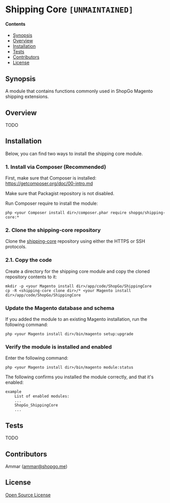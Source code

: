 Shipping Core `[UNMAINTAINED]`
==============================


#### Contents
*   [Synopsis](#syn)
*   [Overview](#over)
*   [Installation](#install)
*   [Tests](#tests)
*   [Contributors](#contrib)
*   [License](#lic)


## <a name="syn"></a>Synopsis

A module that contains functions commonly used in ShopGo Magento shipping extensions.

## <a name="over"></a>Overview

TODO

## <a name="install"></a>Installation

Below, you can find two ways to install the shipping core module.

### 1. Install via Composer (Recommended)
First, make sure that Composer is installed: https://getcomposer.org/doc/00-intro.md

Make sure that Packagist repository is not disabled.

Run Composer require to install the module:

    php <your Composer install dir>/composer.phar require shopgo/shipping-core:*

### 2. Clone the shipping-core repository
Clone the <a href="https://github.com/shopgo-magento2/shipping-core" target="_blank">shipping-core</a> repository using either the HTTPS or SSH protocols.

### 2.1. Copy the code
Create a directory for the shipping core module and copy the cloned repository contents to it:

    mkdir -p <your Magento install dir>/app/code/ShopGo/ShippingCore
    cp -R <shipping-core clone dir>/* <your Magento install dir>/app/code/ShopGo/ShippingCore

### Update the Magento database and schema
If you added the module to an existing Magento installation, run the following command:

    php <your Magento install dir>/bin/magento setup:upgrade

### Verify the module is installed and enabled
Enter the following command:

    php <your Magento install dir>/bin/magento module:status

The following confirms you installed the module correctly, and that it's enabled:

    example
        List of enabled modules:
        ...
        ShopGo_ShippingCore
        ...

## <a name="tests"></a>Tests

TODO

## <a name="contrib"></a>Contributors

Ammar (<ammar@shopgo.me>)

## <a name="lic"></a>License

[Open Source License](LICENSE.txt)
